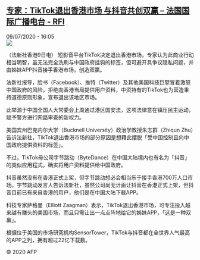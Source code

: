 <!--1594310105000-->
[专家：TikTok退出香港市场 与抖音共创双赢 – 法国国际广播电台 - RFI](http://www.rfi.fr//cn/contenu/20200709-%E4%B8%93%E5%AE%B6tiktok%E9%80%80%E5%87%BA%E9%A6%99%E6%B8%AF%E5%B8%82%E5%9C%BA-%E4%B8%8E%E6%8A%96%E9%9F%B3%E5%85%B1%E5%88%9B%E5%8F%8C%E8%B5%A2)
------

<div>09/07/2020 - 16:05</div><img src="https://s.rfi.fr/media/display/fffe875a-c1f3-11ea-9843-005056a964fe/w:310/p:16x9/int0017b.200709220502.jpg"><div class="t-content__body u-clearfix"><div class="m-interstitial"></div><p>（法新社香港9日电）    短影音平台TikTok决定退出香港市场，专家认为此商业行动相当明智，虽无法完全洗刷与中国政府挂钩的标签，但可避开具争议隐私问题，并由姊妹APP抖音接手香港市场，创造双赢。</p><p>    法新社报导，脸书（Facebook）、推特（Twitter）及其他美国科技巨擘冒着激怒中国政府的风险，拒绝向香港当局提供用户资料，中资持有的TikTok也为营造秉持道德原则形象，宣布退出该地区市场。</p><p>    此举源于中国全国人大常委会上周通过港区国安法，这项法律意在镇压民主运动，赋予警方进行网路审查的新权力。</p><p>    美国宾州巴克内尔大学（Bucknell University）政治学教授朱志群（Zhiqun Zhu）告诉法新社，TikTok退出香港市场的部分原因是想藉此摆脱「受中国控制且向中国政府提供资料的标签」。</p><p>    不过，TikTok母公司字节跳动（ByteDance）在中国大陆境内也有名为「抖音」的类似应用程式，确实将用户资料提供给中国政府。</p><p>    抖音虽然没有在香港正式上架，但字节跳动想必会相当乐于接手香港700万人口市场。字节跳动发言人告诉法新社，虽然公司尚无计画让抖音在香港正式上架，但抖音目前已有来自香港的用户，他们是在中国大陆下载APP。</p><p>    科技专家萨格曼（Elliott Zaagman）表示，TikTok退出香港市场，可专注投入越来越有赚头的美国市场，而且只需让出一点点阵地给它的姊妹APP，「这是一种双赢」。</p><p>    根据位于美国的市场研究机构SensorTower，TikTok与抖音都在全世界人气最高的APP之列，拥有超过22亿下载数。</p><p class="t-copyright">© 2020 AFP</p>        </div>
